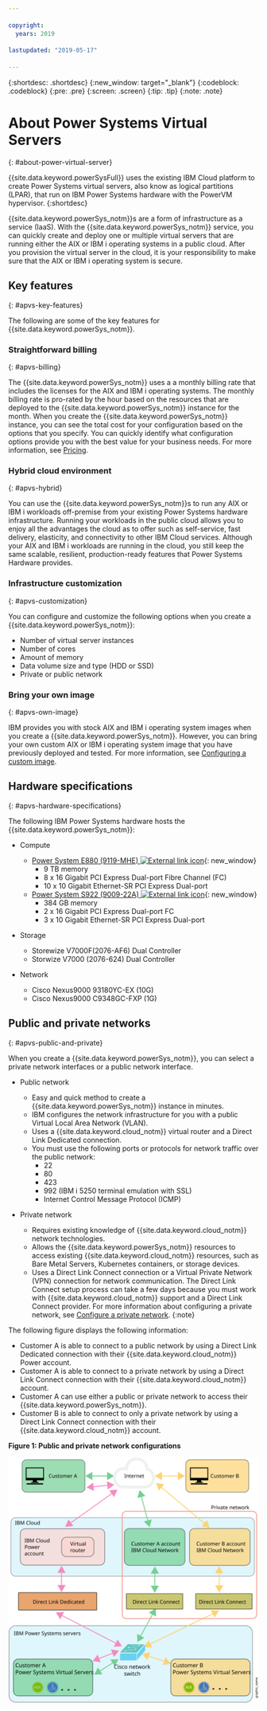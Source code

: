 ```yaml
---

copyright:
  years: 2019

lastupdated: "2019-05-17"

---
```


{:shortdesc: .shortdesc}
{:new_window: target="_blank"}
{:codeblock: .codeblock}
{:pre: .pre}
{:screen: .screen}
{:tip: .tip}
{:note: .note}

# About Power Systems Virtual Servers
{: #about-power-virtual-server}

{{site.data.keyword.powerSysFull}} uses the existing IBM Cloud platform to create Power Systems virtual servers, also know as logical partitions (LPAR), that run on IBM Power Systems hardware with the PowerVM hypervisor.
{:shortdesc}

{{site.data.keyword.powerSys_notm}}s are a form of infrastructure as a service (IaaS). With the {{site.data.keyword.powerSys_notm}} service, you can quickly create and deploy one or multiple virtual servers that are running either the AIX or IBM i operating systems in a public cloud. After you provision the virtual server in the cloud, it is your responsibility to make sure that the AIX or IBM i operating system is secure.

## Key features
{: #apvs-key-features}

The following are some of the key features for {{site.data.keyword.powerSys_notm}}.

### Straightforward billing
{: #apvs-billing}

The {{site.data.keyword.powerSys_notm}} uses a a monthly billing rate that includes the licenses for the AIX and IBM i operating systems. The monthly billing rate is pro-rated by the hour based on the resources that are deployed to the {{site.data.keyword.powerSys_notm}} instance for the month. When you create the {{site.data.keyword.powerSys_notm}} instance, you can see the total cost for your configuration based on the options that you specify.  You can quickly identify what configuration options provide you with the best value for your business needs. For more information, see [Pricing](/docs/infrastructure/power-iaas?topic=power-iaas-pricing-virtual-server#pricing-virtual-server).

### Hybrid cloud environment
{: #apvs-hybrid}

You can use the {{site.data.keyword.powerSys_notm}}s to run any AIX or IBM i workloads off-premise from your existing Power Systems hardware infrastructure. Running your workloads in the public cloud allows you to enjoy all the advantages the cloud as to offer such as self-service, fast delivery, elasticity, and connectivity to other IBM Cloud services. Although your AIX and IBM i workloads are running in the cloud, you still keep the same scalable, resilient, production-ready features that Power Systems Hardware provides.

### Infrastructure customization
{: #apvs-customization}

You can configure and customize the following options when you create a {{site.data.keyword.powerSys_notm}}:
* Number of virtual server instances
* Number of cores
* Amount of memory
* Data volume size and type (HDD or SSD)
* Private or public network

### Bring your own image
{: #apvs-own-image}

IBM provides you with stock AIX and IBM i operating system images when you create a {{site.data.keyword.powerSys_notm}}. However, you can bring your own custom AIX or IBM i operating system image that you have previously deployed and tested. For more information, see [Configuring a custom image](/docs/infrastructure/power-iaas?topic=power-iaas-configuring-custom-image#configuring-custom-image).

## Hardware specifications
{: #apvs-hardware-specifications}

The following IBM Power Systems hardware hosts the {{site.data.keyword.powerSys_notm}}:

* Compute
  * [Power System E880 (9119-MHE) ![External link icon](../icons/launch-glyph.svg "External link icon")](https://www.ibm.com/support/knowledgecenter/en/POWER8/p8hdx/9119_mhe_landing.htm){: new_window}
    * 9 TB memory
    * 8 x 16 Gigabit PCI Express Dual-port Fibre Channel (FC)
    * 10 x 10 Gigabit Ethernet-SR PCI Express Dual-port
  * [Power System S922 (9009-22A) ![External link icon](../icons/launch-glyph.svg "External link icon")](https://www.ibm.com/support/knowledgecenter/en/POWER9/p9hdx/9009_22a_landing.htm){: new_window}
    * 384 GB memory
    * 2 x 16 Gigabit PCI Express Dual-port FC
    * 3 x 10 Gigabit Ethernet-SR PCI Express Dual-port

* Storage
  * Storewize V7000F(2076-AF6) Dual Controller
  * Storwize V7000 (2076-624) Dual Controller

* Network
  * Cisco Nexus9000 93180YC-EX (10G)
  * Cisco Nexus9000 C9348GC-FXP (1G)

## Public and private networks
{: #apvs-public-and-private}

When you create a {{site.data.keyword.powerSys_notm}}, you can select a private network interfaces or a public network interface.

* Public network
  * Easy and quick method to create a {{site.data.keyword.powerSys_notm}} instance in minutes.
  * IBM configures the network infrastructure for you with a public Virtual Local Area Network (VLAN).
  * Uses a {{site.data.keyword.cloud_notm}} virtual router and a Direct Link Dedicated connection.
  * You must use the following ports or protocols for network traffic over the public network:
    * 22
    * 80
    * 423
    * 992 (IBM i 5250 terminal emulation with SSL)
    * Internet Control Message Protocol (ICMP)

* Private network
  * Requires existing knowledge of {{site.data.keyword.cloud_notm}} network technologies.
  * Allows the {{site.data.keyword.powerSys_notm}} resources to access existing {{site.data.keyword.cloud_notm}} resources, such as Bare Metal Servers, Kubernetes containers, or storage devices.
  * Uses a Direct Link Connect connection or a Virtual Private Network (VPN) connection for network communication. The Direct Link Connect setup process can take a few days because you must work with {{site.data.keyword.cloud_notm}} support and a Direct Link Connect provider.
For more information about configuring a private network, see [Configure a private network](/docs/infrastructure/power-iaas?topic=power-iaas-cpn-configuring#cpn-configuring).
{:note}

The following figure displays the following information:

* Customer A is able to connect to a public network by using a Direct Link Dedicated connection with their {{site.data.keyword.cloud_notm}} Power account.
* Customer A is able to connect to a private network by using a Direct Link Connect connection with their {{site.data.keyword.cloud_notm}} account.
* Customer A can use either a public or private network to access their {{site.data.keyword.powerSys_notm}}.
* Customer B is able to connect to only a private network by using a Direct Link Connect connection with their {{site.data.keyword.cloud_notm}} account.

**Figure 1: Public and private network configurations**

![Displays how network traffic flows for public or private connection](/images/power-iaas-network.svg)